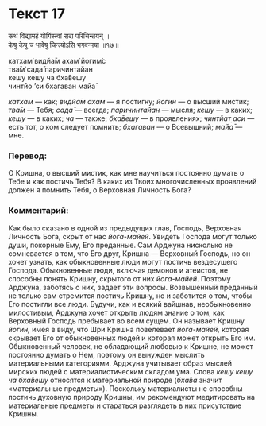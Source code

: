 # Текст 17

कथं विद्यामहं योगिंस्त्वां सदा परिचिन्तयन् ।  
केषु केषु च भावेषु चिन्त्योऽसि भगवन्मया ॥१७॥

катхам̇ видйа̄м ахам̇ йогим̇с  
тва̄м̇ сада̄ паричинтайан  
кешу кешу ча бха̄вешу  
чинтйо ’си бхагаван майа̄

_катхам_ — как; _видйа̄м ахам_ — я постигну; _йогин_ — о высший мистик; _тва̄м_ — Тебя; _сада̄_ — всегда; _паричинтайан_ — мысля; _кешу_ — в каких; _кешу_ — в каких; _ча_ — также; _бха̄вешу_ — в проявлениях; _чинтйат̣ аси_ — есть тот, о ком следует помнить; _бхагаван_ — о Всевышний; _майа̄_ — мне.

### Перевод:

О Кришна, о высший мистик, как мне научиться постоянно думать о Тебе и как постичь Тебя? В каких из Твоих многочисленных проявлений должен я помнить Тебя, о Верховная Личность Бога?

### Комментарий:

Как было сказано в одной из предыдущих глав, Господь, Верховная Личность Бога, скрыт от нас _йога-майей_. Увидеть Господа могут только души, покорные Ему, Его преданные. Сам Арджуна нисколько не сомневается в том, что Его друг, Кришна — Верховный Господь, но он хочет узнать, как обыкновенные люди могут постичь вездесущего Господа. Обыкновенные люди, включая демонов и атеистов, не способны понять Кришну, скрытого от них _йога-майей_. Поэтому Арджуна, заботясь о них, задает эти вопросы. Возвышенный преданный не только сам стремится постичь Кришну, но и заботится о том, чтобы Его постигли все люди. Будучи, как и всякий вайшнав, необыкновенно милостивым, Арджуна хочет открыть людям знание о том, как Верховный Господь пребывает во всем сущем. Он называет Кришну _йогин,_ имея в виду, что Шри Кришна повелевает _йога-майей,_ которая скрывает Его от обыкновенных людей и которая может открыть Его им. Обыкновенный человек, не обладающий любовью к Кришне, не может постоянно думать о Нем, поэтому он вынужден мыслить материальными категориями. Арджуна учитывает образ мыслей мирских людей с материалистическим складом ума. Слова _кешу кешу ча бха̄вешу_ относятся к материальной природе (_бха̄ва_ значит «материальные предметы»). Поскольку материалисты не способны постичь духовную природу Кришны, им рекомендуют медитировать на материальные предметы и стараться разглядеть в них присутствие Кришны.